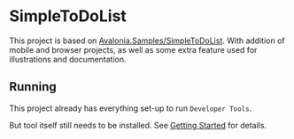 # SimpleToDoList

This project is based on [Avalonia.Samples/SimpleToDoList](https://github.com/AvaloniaUI/Avalonia.Samples/tree/main/src/Avalonia.Samples/CompleteApps/SimpleToDoList).
With addition of mobile and browser projects, as well as some extra feature used for illustrations and documentation.

## Running

This project already has everything set-up to run `Developer Tools`.

But tool itself still needs to be installed. See [Getting Started](https://docs.avaloniaui.net/accelerate/tools/dev-tools/getting-started) for details.